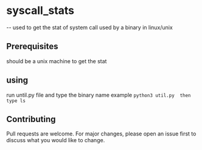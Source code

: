 # syscall_stats
-- used to get the stat of system call used by a binary in linux/unix  

## Prerequisites
should be a unix machine to get the stat

## using 
run until.py file and type the binary name 
example
``python3 util.py 
  then type ls
  ``
## Contributing
Pull requests are welcome. For major changes, please open an issue first to discuss what you would like to change.
